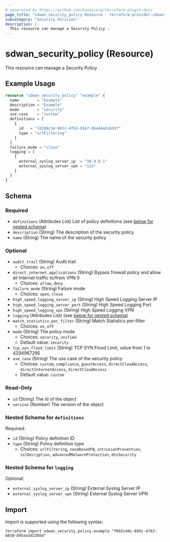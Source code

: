 ```yaml
---
# generated by https://github.com/hashicorp/terraform-plugin-docs
page_title: "sdwan_security_policy Resource - terraform-provider-sdwan"
subcategory: "Security Policies"
description: |-
  This resource can manage a Security Policy .
---
```


# sdwan_security_policy (Resource)

This resource can manage a Security Policy .

## Example Usage

```terraform
resource "sdwan_security_policy" "example" {
  name        = "Example"
  description = "Example"
  mode        = "security"
  use_case    = "custom"
  definitions = [
    {
      id   = "7d299c34-981c-4fb3-9167-6be44ab1691f"
      type = "urlFiltering"
    }
  ]
  failure_mode = "close"
  logging = [
    {
      external_syslog_server_ip  = "10.0.0.1"
      external_syslog_server_vpn = "123"
    }
  ]
}
```

<!-- schema generated by tfplugindocs -->
## Schema

### Required

- `definitions` (Attributes List) List of policy definitions (see [below for nested schema](#nestedatt--definitions))
- `description` (String) The description of the security policy
- `name` (String) The name of the security policy

### Optional

- `audit_trail` (String) Audit trail
  - Choices: `on`, `off`
- `direct_internet_applications` (String) Bypass firewall policy and allow all Internet traffic to/from VPN 0
  - Choices: `allow`, `deny`
- `failure_mode` (String) Failure mode
  - Choices: `open`, `close`
- `high_speed_logging_server_ip` (String) High Speed Logging Server IP
- `high_speed_logging_server_port` (String) High Speed Logging Port
- `high_speed_logging_vpn` (String) High Speed Logging VPN
- `logging` (Attributes List) (see [below for nested schema](#nestedatt--logging))
- `match_statistics_per_filter` (String) Match Statistics per-filter
  - Choices: `on`, `off`
- `mode` (String) The policy mode
  - Choices: `security`, `unified`
  - Default value: `security`
- `tcp_syn_flood_limit` (String) TCP SYN Flood Limit, value from 1 to 4294967295
- `use_case` (String) The use case of the security policy
  - Choices: `custom`, `compliance`, `guestAccess`, `directCloudAccess`, `directInternetAccess`, `directCloudAccess`
  - Default value: `custom`

### Read-Only

- `id` (String) The id of the object
- `version` (Number) The version of the object

<a id="nestedatt--definitions"></a>
### Nested Schema for `definitions`

Required:

- `id` (String) Policy definition ID
- `type` (String) Policy definition type
  - Choices: `urlFiltering`, `zoneBasedFW`, `intrusionPrevention`, `sslDecryption`, `advancedMalwareProtection`, `dnsSecurity`


<a id="nestedatt--logging"></a>
### Nested Schema for `logging`

Optional:

- `external_syslog_server_ip` (String) External Syslog Server IP
- `external_syslog_server_vpn` (String) External Syslog Server VPN

## Import

Import is supported using the following syntax:

```shell
terraform import sdwan_security_policy.example "f6b2c44c-693c-4763-b010-895aa3d236bd"
```

